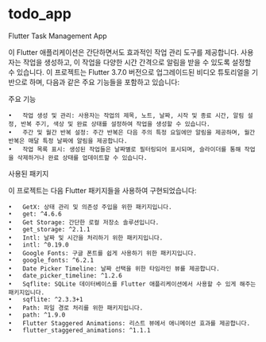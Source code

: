 # todo_app
Flutter Task Management App

이 Flutter 애플리케이션은 간단하면서도 효과적인 작업 관리 도구를 제공합니다. 사용자는 작업을 생성하고, 이 작업을 다양한 시간 간격으로 알림을 받을 수 있도록 설정할 수 있습니다. 
이 프로젝트는 Flutter 3.7.0 버전으로 업그레이드된 비디오 튜토리얼을 기반으로 하며, 다음과 같은 주요 기능들을 포함하고 있습니다:

주요 기능

	•	작업 생성 및 관리: 사용자는 작업의 제목, 노트, 날짜, 시작 및 종료 시간, 알림 설정, 반복 주기, 색상 및 완료 상태를 설정하여 작업을 생성할 수 있습니다.
	•	주간 및 월간 반복 설정: 주간 반복은 다음 주의 특정 요일에만 알림을 제공하며, 월간 반복은 매달 특정 날짜에 알림을 제공합니다.
	•	작업 목록 표시: 생성된 작업들은 날짜별로 필터링되어 표시되며, 슬라이더를 통해 작업을 삭제하거나 완료 상태를 업데이트할 수 있습니다.

사용된 패키지

이 프로젝트는 다음 Flutter 패키지들을 사용하여 구현되었습니다:

	•	GetX: 상태 관리 및 의존성 주입을 위한 패키지입니다.
	•	get: ^4.6.6
	•	Get Storage: 간단한 로컬 저장소 솔루션입니다.
	•	get_storage: ^2.1.1
	•	Intl: 날짜 및 시간을 처리하기 위한 패키지입니다.
	•	intl: ^0.19.0
	•	Google Fonts: 구글 폰트를 쉽게 사용하기 위한 패키지입니다.
	•	google_fonts: ^6.2.1
	•	Date Picker Timeline: 날짜 선택을 위한 타임라인 뷰를 제공합니다.
	•	date_picker_timeline: ^1.2.6
	•	Sqflite: SQLite 데이터베이스를 Flutter 애플리케이션에서 사용할 수 있게 해주는 패키지입니다.
	•	sqflite: ^2.3.3+1
	•	Path: 파일 경로 처리를 위한 패키지입니다.
	•	path: ^1.9.0
	•	Flutter Staggered Animations: 리스트 뷰에서 애니메이션 효과를 제공합니다.
	•	flutter_staggered_animations: ^1.1.1
